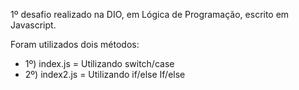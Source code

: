 1º desafio realizado na DIO, em Lógica de Programação, escrito em Javascript.

Foram utilizados dois métodos:
- 1º) index.js = Utilizando switch/case
- 2º) index2.js = Utilizando if/else If/else
